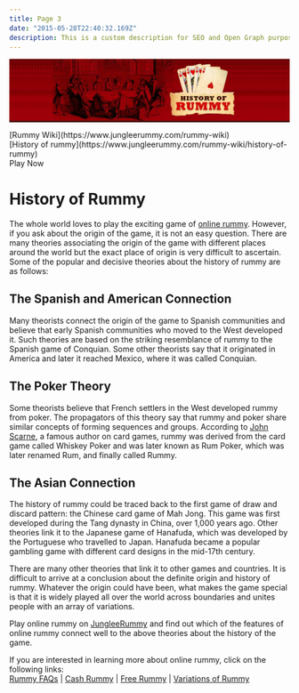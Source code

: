 ```yaml
---
title: Page 3
date: "2015-05-28T22:40:32.169Z"
description: This is a custom description for SEO and Open Graph purposes, rather than the default generated excerpt. Simply add a description field to the frontmatter.
---
```


<div id="container" class="new-design-cont clearfix">

<div class="static-banner-hlder" style="background:#450e07 !important;">

![History of rummy](./History-of-Rummy.jpg)

</div>

<div class="breadcrumb-bar">

<div class="breadcrumb-bar-sub" id="breadcrumbBar">

<div>[Rummy Wiki](https://www.jungleerummy.com/rummy-wiki)</div>

<div>[History of rummy](https://www.jungleerummy.com/rummy-wiki/history-of-rummy)</div>

<div id="breadcrumb_cta"><span class="breadcrum_cta_button breadcrum_cta1" onclick="window.location = 'client/lobby'" id="play_now_cta_bc">Play Now</span></div>

</div>

</div>

<div class="wrapper">

<div class="page-text clearfix">

<div id="poker_txt_bg" style="min-height: 900px;">

# History of Rummy

<div class="mobile-rummy-cont cont-section">

The whole world loves to play the exciting game of [online rummy](https://www.jungleerummy.com/). However, if you ask about the origin of the game, it is not an easy question. There are many theories associating the origin of the game with different places around the world but the exact place of origin is very difficult to ascertain. Some of the popular and decisive theories about the history of rummy are as follows:

<div class="tabcontentarea">

<div class="tabcontent" id="tab2">

## The Spanish and American Connection

Many theorists connect the origin of the game to Spanish communities and believe that early Spanish communities who moved to the West developed it. Such theories are based on the striking resemblance of rummy to the Spanish game of Conquian. Some other theorists say that it originated in America and later it reached Mexico, where it was called Conquian.

## The Poker Theory

Some theorists believe that French settlers in the West developed rummy from poker. The propagators of this theory say that rummy and poker share similar concepts of forming sequences and groups. According to [<u>John Scarne</u>](http://en.wikipedia.org/wiki/John_Scarne), a famous author on card games, rummy was derived from the card game called Whiskey Poker and was later known as Rum Poker, which was later renamed Rum, and finally called Rummy.

## The Asian Connection

The history of rummy could be traced back to the first game of draw and discard pattern: the Chinese card game of Mah Jong. This game was first developed during the Tang dynasty in China, over 1,000 years ago. Other theories link it to the Japanese game of Hanafuda, which was developed by the Portuguese who travelled to Japan. Hanafuda became a popular gambling game with different card designs in the mid-17th century.

There are many other theories that link it to other games and countries. It is difficult to arrive at a conclusion about the definite origin and history of rummy. Whatever the origin could have been, what makes the game special is that it is widely played all over the world across boundaries and unites people with an array of variations.

Play online rummy on [JungleeRummy](https://www.jungleerummy.com/) and find out which of the features of online rummy connect well to the above theories about the history of the game.

If you are interested in learning more about online rummy, click on the following links:  
[Rummy FAQs](https://www.jungleerummy.com/rummy-faq) | [Cash Rummy](https://www.jungleerummy.com/rummy-variations/cash-rummy) | [Free Rummy](https://www.jungleerummy.com/rummy-variations/free-rummy) | [Variations of Rummy](https://www.jungleerummy.com/rummy-variations)

</div>

</div>

</div>

</div>

</div>

</div>

</div>
